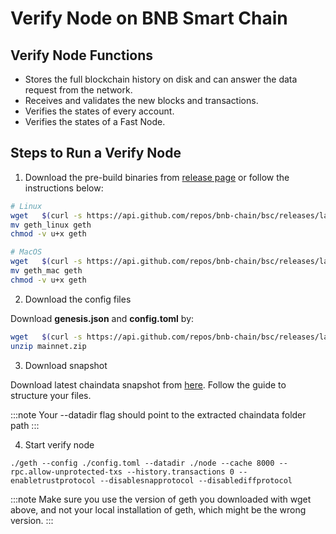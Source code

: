 # Verify Node on BNB Smart Chain

## Verify Node Functions

* Stores the full blockchain history on disk and can answer the data request from the network.
* Receives and validates the new blocks and transactions.
* Verifies the states of every account.
* Verifies the states of a Fast Node.

## Steps to Run a Verify Node

1. Download the pre-build binaries from [release page](https://github.com/bnb-chain/bsc/releases/latest) or follow the instructions below:

```bash
# Linux
wget   $(curl -s https://api.github.com/repos/bnb-chain/bsc/releases/latest |grep browser_ |grep geth_linux |cut -d\" -f4)
mv geth_linux geth
chmod -v u+x geth

# MacOS
wget   $(curl -s https://api.github.com/repos/bnb-chain/bsc/releases/latest |grep browser_ |grep geth_mac |cut -d\" -f4)
mv geth_mac geth
chmod -v u+x geth
```

2. Download the config files

Download **genesis.json** and **config.toml** by:

```bash
wget   $(curl -s https://api.github.com/repos/bnb-chain/bsc/releases/latest |grep browser_ |grep mainnet |cut -d\" -f4)
unzip mainnet.zip
```

3. Download snapshot

Download latest chaindata snapshot from [here](https://github.com/bnb-chain/bsc-snapshots). Follow the guide to structure your files.

:::note
Your --datadir flag should point to the extracted chaindata folder path
:::

4. Start verify node
```
./geth --config ./config.toml --datadir ./node --cache 8000 --rpc.allow-unprotected-txs --history.transactions 0 --enabletrustprotocol --disablesnapprotocol --disablediffprotocol
```

:::note
Make sure you use the version of geth you downloaded with wget above, and not your local installation of geth, which might be the wrong version.
:::
